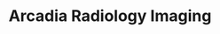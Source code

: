 ---
slug: arcadia-radiology-medical-group
title: Arcadia Radiology Imaging
address: 612 W. Duarte Road, Suite 101
state: California
stateAbbreviation: CA
city: Arcadia
postal: 91007
url: /san-gabriel-valley/locations/arcadia-radiology-medical-group
htmlHead: <meta name="description" content="RadNet San Gabriel Valley - Arcadia Radiology Imaging in Arcadia CA offers MRI and CT scans including other imaging procedures such as Ultrasound, X-Ray, Stereotactic Breast Biopsy and DEXA."><meta name="geo.region" content="US-CA" /><meta name="geo.placename" content="Monrovia" /><meta name="geo.position" content="34.131255;-118.019185" /><meta name="ICBM" content="34.131255, -118.019185" />
body: null
appointmentUrl: http://connect.radnet.com/SGVPP
walkInTitle: Walk-In Hours
walkInDetails: Mon - Fri | 8:00 am - 4:00 pm
places:
- {
    name: "RadNet San Gabriel Valley | Arcadia Radiology Imaging",
    longitude: -118.054348000000,
    latitude: 34.126174600000,
}
---